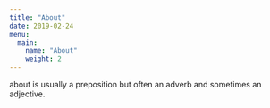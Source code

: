 ```yaml
---
title: "About"
date: 2019-02-24
menu:
  main:
    name: "About"
    weight: 2
---
```


about is usually a preposition but often an adverb and sometimes an adjective.